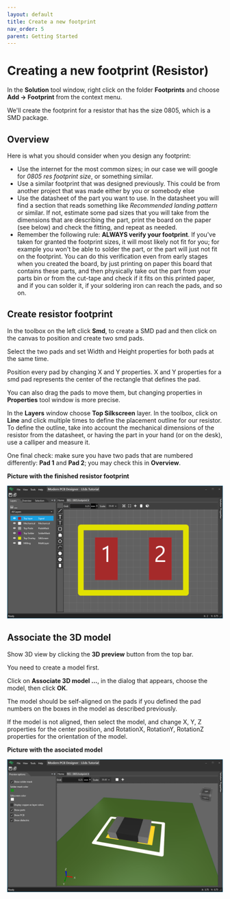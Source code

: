```yaml
---
layout: default
title: Create a new footprint
nav_order: 5
parent: Getting Started
---
```

# Creating a new footprint (Resistor)

In the **Solution** tool window, right click on the folder **Footprints** and choose **Add -> Footprint** from the context menu. 

We'll create the footprint for a resistor that has the size 0805, which is a SMD package.

## Overview
Here is what you should consider when you design any footprint:

- Use the internet for the most common sizes; in our case we will google for *0805 res footprint size*, or something similar.
- Use a similar footprint that was designed previously. This could be from another project that was made either by you or somebody else
- Use the datasheet of the part you want to use. In the datasheet you will find a section that reads something like *Recommended landing pattern* or similar. If not, estimate some pad sizes that you will take from the dimensions that are describing the part, print the board on the paper (see below) and check the fitting, and repeat as needed.
- Remember the following rule: **ALWAYS verify your footprint**. If you've taken for granted the footprint sizes, it will most likely not fit for you; for example you won't be able to solder the part, or the part will just not fit on the footprint. You can do this verification even from early stages when you created the board, by just printing on paper this board that contains these parts, and then physically take out the part from your parts bin or from the cut-tape and check if it fits on this printed paper, and if you can solder it, if your soldering iron can reach the pads, and so on.

## Create resistor footprint

In the toolbox on the left click **Smd**, to create a SMD pad and then click on the canvas to position and create two smd pads.

Select the two pads and set Width and Height properties for both pads at the same time. 

Position every pad by changing X and Y properties. X and Y properties for a smd pad represents the center of the rectangle that defines the pad.

You can also drag the pads to move them, but changing properties in **Properties** tool window is more precise.

In the **Layers** window choose **Top Silkscreen** layer. In the toolbox, click on **Line** and click multiple times to define the placement outline for our resistor. To define the outline, take into account the mechanical dimensions of the resistor from the datasheet, or having the part in your hand (or on the desk), use a calliper and measure it.

One final check: make sure you have two pads that are numbered differently: **Pad 1** and **Pad 2**; you may check this in **Overview**.

**Picture with the finished resistor footprint**

![Tutorial Footprint Finished](images/tutorial-footprint-finished.png)

## Associate the 3D model

Show 3D view by clicking the **3D preview** button from the top bar.

You need to create a model first. 

Click on **Associate 3D model ...**, in the dialog that appears, choose the model, then click **OK**. 

The model should be self-aligned on the pads if you defined the pad numbers on the boxes in the model as described previously. 

If the model is not aligned, then select the model, and change X, Y, Z properties for the center position, and RotationX, RotationY, RotationZ properties for the orientation of the model.

**Picture with the asociated model**

![Tutorial Footprint Preview3d](images/tutorial-footprint-preview3d.png)